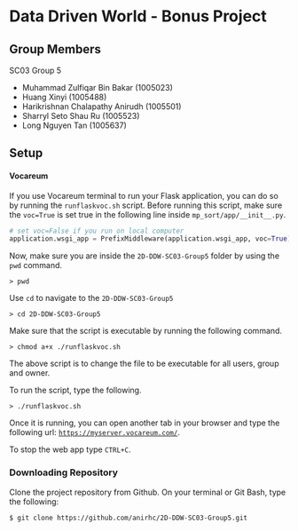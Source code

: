 # Data Driven World - Bonus Project

## Group Members
SC03 Group 5
- Muhammad Zulfiqar Bin Bakar (1005023)
- Huang Xinyi (1005488)
- Harikrishnan Chalapathy Anirudh (1005501)
- Sharryl Seto Shau Ru (1005523)
- Long Nguyen Tan (1005637)

## Setup
#### Vocareum
If you use Vocareum terminal to run your Flask application, you can do so by running the `runflaskvoc.sh` script. Before running this script, make sure the `voc=True` is set true in the following line inside `mp_sort/app/__init__.py`.

```python
# set voc=False if you run on local computer
application.wsgi_app = PrefixMiddleware(application.wsgi_app, voc=True)
```

Now, make sure you are inside the `2D-DDW-SC03-Group5` folder by using the `pwd` command. 

```shell
> pwd
```

Use `cd` to navigate to the `2D-DDW-SC03-Group5`

```shell
> cd 2D-DDW-SC03-Group5
```

Make sure that the script is executable by running the following command. 

```shell
> chmod a+x ./runflaskvoc.sh
```
The above script is to change the file to be executable for all users, group and owner.

To run the script, type the following.

```shell
> ./runflaskvoc.sh
```

Once it is running, you can open another tab in your browser and type the following url: [`https://myserver.vocareum.com/`](https://myserver.vocareum.com/).

To stop the web app type `CTRL+C`. 

### Downloading Repository
Clone the project repository from Github. On your terminal or Git Bash, type the following:

```shell
$ git clone https://github.com/anirhc/2D-DDW-SC03-Group5.git
```
